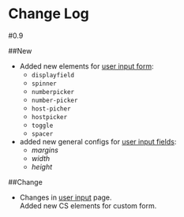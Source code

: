 Change Log
==========

#0.9

##New

- Added new elements for [user input form](/creating-templates/user-input-parameters/):  
    - `displayfield`
    - `spinner`
    - `numberpicker`
    - `number-picker`
    - `host-picher`
    - `hostpicker`
    - `toggle`
    - `spacer`
- added new general configs for [user input fields](/creating-templates/user-input-parameters/):
    - *margins*
    - *width*
    - *height*

##Change

- Changes in [user input](/creating-templates/user-input-parameters/) page.   
Added new CS elements for custom form.
